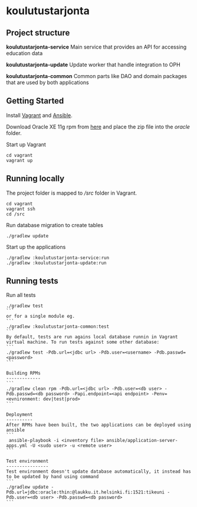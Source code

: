 koulutustarjonta
================
Project structure
-----------------
**koulutustarjonta-service** Main service that provides an API for accessing education data

**koulutustarjonta-update** Update worker that handle integration to OPH

**koulutustarjonta-common** Common parts like DAO and domain packages that are used by both applications

Getting Started
---------------
Install [Vagrant](https://www.vagrantup.com/) and [Ansible](http://www.ansible.com/). 

Download Oracle XE 11g rpm from [here](http://www.oracle.com/technetwork/database/database-technologies/express-edition/downloads/index.html) and place the zip file into the *oracle* folder.

Start up Vagrant
```
cd vagrant
vagrant up
```

Running locally
---------------
The project folder is mapped to */src* folder in Vagrant.
```
cd vagrant
vagrant ssh
cd /src
```
Run database migration to create tables
```
./gradlew update
```
Start up the applications
```
./gradlew :koulutustarjonta-service:run
./gradlew :koulutustarjonta-update:run
```

Running tests
-------------
Run all tests
````
./gradlew test
```
or for a single module eg.
```
./gradlew :koulutustarjonta-common:test
```
By default, tests are run agains local database runnin in Vagrant virtual machine. To run tests against some other database:
```
./gradlew test -Pdb.url=<jdbc url> -Pdb.user=<username> -Pdb.passwd=<password>
```

Building RPMs
-------------
```
./gradlew clean rpm -Pdb.url=<jdbc url> -Pdb.user=<db user> -Pdb.passwd=<db password> -Papi.endpoint=<api endpoint> -Penv=<evnironment: dev|test|prod>
```

Deployment
----------
After RPMs have been built, the two applications can be deployed using ansible
```
 ansible-playbook -i <inventory file> ansible/application-server-apps.yml -U <sudo user> -u <remote user>
```

Test environment
----------------
Test environment doesn't update database automatically, it instead has to be updated by hand using command
```
./gradlew update -Pdb.url=jdbc:oracle:thin:@laukku.it.helsinki.fi:1521:tikeuni -Pdb.user=<db user> -Pdb.passwd=<db password>
```